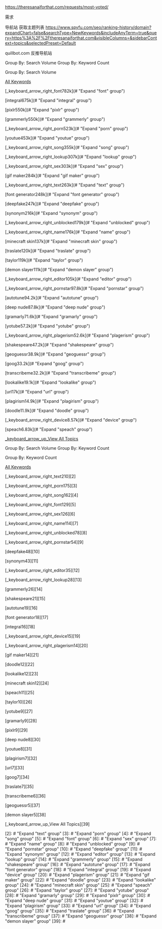 https://theresanaiforthat.com/requests/most-voted/

需求

导航站 获取主题列表
https://www.spyfu.com/seo/ranking-history/domain?expandChart=false&searchType=NewKeywords&includeAnyTerm=true&query=https%3A%2F%2Ftheresanaiforthat.com&visibleColumns=&sidebarContext=topics&selectedPreset=Default

quillbot.com 反推导航站


Group By: Search Volume Group By: Keyword Count

Group By: Search Volume

[All Keywords](# "All Keywords")

[_keyboard\_arrow\_right_font782k](# "Expand "font" group")

[integral675k](# "Expand "integral" group")

[pixlr550k](# "Expand "pixlr" group")

[grammerly550k](# "Expand "grammerly" group")

[_keyboard\_arrow\_right_porn523k](# "Expand "porn" group")

[youtue453k](# "Expand "youtue" group")

[_keyboard\_arrow\_right_song355k](# "Expand "song" group")

[_keyboard\_arrow\_right_lookup307k](# "Expand "lookup" group")

[_keyboard\_arrow\_right_sex303k](# "Expand "sex" group")

[gif maker284k](# "Expand "gif maker" group")

[_keyboard\_arrow\_right_text263k](# "Expand "text" group")

[font generator248k](# "Expand "font generator" group")

[deepfake247k](# "Expand "deepfake" group")

[synonym216k](# "Expand "synonym" group")

[_keyboard\_arrow\_right_unblocked179k](# "Expand "unblocked" group")

[_keyboard\_arrow\_right_name176k](# "Expand "name" group")

[minecraft skin137k](# "Expand "minecraft skin" group")

[traslate120k](# "Expand "traslate" group")

[taylor119k](# "Expand "taylor" group")

[demon slayer111k](# "Expand "demon slayer" group")

[_keyboard\_arrow\_right_editor105k](# "Expand "editor" group")

[_keyboard\_arrow\_right_pornstar97.8k](# "Expand "pornstar" group")

[autotune94.2k](# "Expand "autotune" group")

[deep nude87.8k](# "Expand "deep nude" group")

[gramarly71.6k](# "Expand "gramarly" group")

[yotube57.2k](# "Expand "yotube" group")

[_keyboard\_arrow\_right_plagerism52.6k](# "Expand "plagerism" group")

[shakespeare47.2k](# "Expand "shakespeare" group")

[geoguessr38.9k](# "Expand "geoguessr" group")

[goog33.2k](# "Expand "goog" group")

[transcribeme32.2k](# "Expand "transcribeme" group")

[lookalike19.1k](# "Expand "lookalike" group")

[url17k](# "Expand "url" group")

[plagirism14.9k](# "Expand "plagirism" group")

[doodle11.9k](# "Expand "doodle" group")

[_keyboard\_arrow\_right_device8.57k](# "Expand "device" group")

[speach6.83k](# "Expand "speach" group")

[_keyboard\_arrow\_up_View All Topics](#)


Group By: Search Volume Group By: Keyword Count

Group By: Keyword Count

[All Keywords][1]

[_keyboard\_arrow\_right_text210][2]

[_keyboard\_arrow\_right_porn175][3]

[_keyboard\_arrow\_right_song162][4]

[_keyboard\_arrow\_right_font129][5]

[_keyboard\_arrow\_right_sex126][6]

[_keyboard\_arrow\_right_name114][7]

[_keyboard\_arrow\_right_unblocked78][8]

[_keyboard\_arrow\_right_pornstar54][9]

[deepfake48][10]

[synonym43][11]

[_keyboard\_arrow\_right_editor35][12]

[_keyboard\_arrow\_right_lookup28][13]

[grammerly26][14]

[shakespeare21][15]

[autotune19][16]

[font generator18][17]

[integral16][18]

[_keyboard\_arrow\_right_device15][19]

[_keyboard\_arrow\_right_plagerism14][20]

[gif maker14][21]

[doodle12][22]

[lookalike12][23]

[minecraft skin12][24]

[speach11][25]

[taylor10][26]

[yotube9][27]

[gramarly9][28]

[pixlr9][29]

[deep nude8][30]

[youtue8][31]

[plagirism7][32]

[url7][33]

[goog7][34]

[traslate7][35]

[transcribeme6][36]

[geoguessr5][37]

[demon slayer5][38]

[_keyboard\_arrow\_up_View All Topics][39]

[1]: # "All Keywords"
[2]: # "Expand "text" group"
[3]: # "Expand "porn" group"
[4]: # "Expand "song" group"
[5]: # "Expand "font" group"
[6]: # "Expand "sex" group"
[7]: # "Expand "name" group"
[8]: # "Expand "unblocked" group"
[9]: # "Expand "pornstar" group"
[10]: # "Expand "deepfake" group"
[11]: # "Expand "synonym" group"
[12]: # "Expand "editor" group"
[13]: # "Expand "lookup" group"
[14]: # "Expand "grammerly" group"
[15]: # "Expand "shakespeare" group"
[16]: # "Expand "autotune" group"
[17]: # "Expand "font generator" group"
[18]: # "Expand "integral" group"
[19]: # "Expand "device" group"
[20]: # "Expand "plagerism" group"
[21]: # "Expand "gif maker" group"
[22]: # "Expand "doodle" group"
[23]: # "Expand "lookalike" group"
[24]: # "Expand "minecraft skin" group"
[25]: # "Expand "speach" group"
[26]: # "Expand "taylor" group"
[27]: # "Expand "yotube" group"
[28]: # "Expand "gramarly" group"
[29]: # "Expand "pixlr" group"
[30]: # "Expand "deep nude" group"
[31]: # "Expand "youtue" group"
[32]: # "Expand "plagirism" group"
[33]: # "Expand "url" group"
[34]: # "Expand "goog" group"
[35]: # "Expand "traslate" group"
[36]: # "Expand "transcribeme" group"
[37]: # "Expand "geoguessr" group"
[38]: # "Expand "demon slayer" group"
[39]: #
